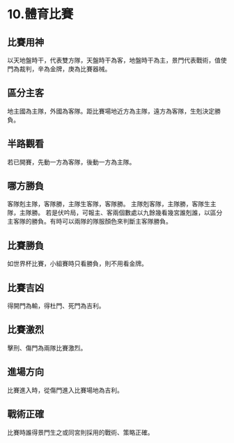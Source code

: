 # 10.體育比賽

## 比賽用神

以天地盤時干，代表雙方隊，天盤時干為客，地盤時干為主，景門代表戰術，值使門為裁判，辛為金牌，庚為比賽器械。

## 區分主客

地主國為主隊，外國為客隊。距比賽場地近方為主隊，遠方為客隊，生剋決定勝負。

## 半路觀看

若已開賽，先動一方為客隊，後動一方為主隊。

## 哪方勝負

客隊剋主隊，客隊勝，主隊生客隊，客隊勝。 主隊剋客隊，主隊勝，客隊生主隊，主隊勝。 若是伏吟局，可報主、客兩個數處以九餘幾看幾宮誰剋誰，以區分主客隊的勝負。有時可以兩隊的隊服顏色來判斷主客隊勝負。

## 比賽勝負

如世界杯比賽，小組賽時只看勝負，則不用看金牌。

## 比賽吉凶

得開門為輸，得杜門、死門為吉利。

## 比賽激烈

擊刑、傷門為兩隊比賽激烈。

## 進場方向

比賽進入時，從傷門進入比賽場地為吉利。

## 戰術正確

比賽時誰得景門生之或同宮則採用的戰術、策略正確。